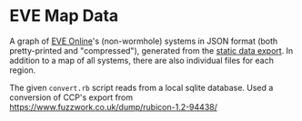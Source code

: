 # EVE Map Data

A graph of [EVE Online](http://www.eveonline.com/)'s (non-wormhole) systems in JSON format (both pretty-printed and "compressed"), generated from the [static data export](http://wiki.eve-id.net/CCP_Static_Data_Export). In addition to a map of all systems, there are also individual files for each region.

The given `convert.rb` script reads from a local sqlite database. Used a conversion of CCP's export from https://www.fuzzwork.co.uk/dump/rubicon-1.2-94438/
